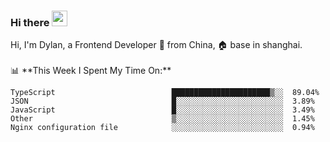 ### Hi there <img src="https://media.giphy.com/media/hvRJCLFzcasrR4ia7z/giphy.gif" width="25px">

<!-- ![visitors](https://visitor-badge.glitch.me/badge?page_id=dislfyer.dislfyer) --!>

Hi, I'm Dylan, a Frontend Developer 🚀 from China, 🏠 base in shanghai.
<br/>
<br/>

📊 **This Week I Spent My Time On:**


<!--START_SECTION:waka-->

```text
TypeScript                          ██████████████████████▒░░  89.04%
JSON                                █░░░░░░░░░░░░░░░░░░░░░░░░  3.89%
JavaScript                          █░░░░░░░░░░░░░░░░░░░░░░░░  3.49%
Other                               ▒░░░░░░░░░░░░░░░░░░░░░░░░  1.45%
Nginx configuration file            ░░░░░░░░░░░░░░░░░░░░░░░░░  0.94%
```

<!--END_SECTION:waka-->

<!--
**About Me:**
 -->
